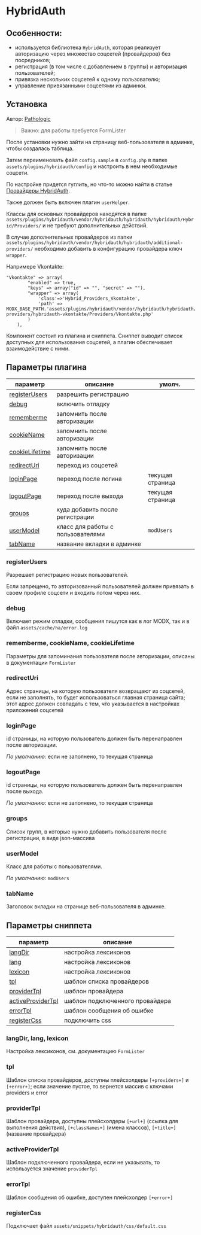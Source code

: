 # HybridAuth

## Особенности:

- используется библиотека `HybridAuth`, которая реализует авторизацию через множество соцсетей (провайдеров) без посредников;
- регистрация (в том числе с добавлением в группы) и авторизация пользователей;
- привязка нескольких соцсетей к одному пользователю;
- управление привязанными соцсетями из админки.

## Установка

Автор: [Pathologic](https://github.com/Pathologic/EvoHybridAuth)

> Важно: для работы требуется FormLister

После установки нужно зайти на страницу веб-пользователя в админке, чтобы создалась таблица.

Затем переименовать файл `config.sample` в `config.php` в папке `assets/plugins/hybridauth/config` и настроить в нем необходимые соцсети.

По настройке придется гуглить, но что-то можно найти в статье [Провайдеры HybridAuth](https://docs.modx.pro/components/hybridauth/providers/).

Также должен быть включен плагин `userHelper`.

Классы для основных провайдеров находятся в папке `assets/plugins/hybridauth/vendor/hybridauth/hybridauth/hybridauth/Hybrid/Providers/` и не требуют дополнительных действий.

В случае дополнительных провайдеров из папки `assets/plugins/hybridauth/vendor/hybridauth/hybridauth/additional-providers/` необходимо добавить в конфигурацию провайдера ключ `wrapper`.

Напримере Vkontakte:

```
"Vkontakte" => array(
        "enabled" => true,
        "keys" => array("id" => "", "secret" => ""),
        "wrapper" => array(
            'class'=>'Hybrid_Providers_Vkontakte',
            'path' => MODX_BASE_PATH.'assets/plugins/hybridauth/vendor/hybridauth/hybridauth/additional-providers/hybridauth-vkontakte/Providers/Vkontakte.php'
        )
    ),
```

Компонент состоит из плагина и сниппета. Cниппет выводит список доступных для использования соцсетей, а плагин обеспечивает взаимодействие с ними.

## Параметры плагина

| параметр                                | описание                          | умолч.           |
| --------------------------------------- | --------------------------------- | ---------------- |
| [registerUsers](#param_registerusers)   | разрешить регистрацию             |
| [debug](#param_debug)                   | включить отладку                  |                  |
| [rememberme](#param_rememberme)         | запомнить после авторизации       |                  |
| [cookieName](#param_cookiename)         | запомнить после авторизации       |                  |
| [cookieLifetime](#param_cookielifetime) | запомнить после авторизации       |                  |
| [redirectUri](#param_redirecturi)       | переход из соцсетей               |                  |
| [loginPage](#param_loginpage)           | переход после логина              | текущая страница |
| [logoutPage](#param_logoutpage)         | переход после выхода              | текущая страница |
| [groups](#param_groups)                 | куда добавить после регистрации   |                  |
| [userModel](#param_usermodel)           | класс для работы с пользователями | `modUsers`       |
| [tabName](#param_tabname)               | название вкладки в админке        |                  |

### <a name="param_registerusers"></a> registerUsers

Разрешает регистрацию новых пользователей.

Если запрещено, то авторизованный пользователей должен привязать в своем профиле соцсети и входить потом через них.

### <a name="param_debug"></a> debug

Включает режим отладки, сообщения пишутся как в лог MODX, так и в файл `assets/cache/ha/error.log`

### <a name="param_rememberme"></a> rememberme, <a name="param_cookiename"></a> cookieName, <a name="param_cookielifetime"></a> cookieLifetime

Параметры для запоминания пользователя после авторизации, описаны в документации `FormLister`

### <a name="param_redirecturi"></a> redirectUri

Адрес страницы, на которую пользователя возвращают из соцсетей, если не заполнять, то будет использоваться главная страница сайта; этот адрес должен совпадать с тем, что указывается в настройках приложений соцсетей

### <a name="param_loginpage"></a> loginPage

id страницы, на которую пользователь должен быть перенаправлен после авторизации.

_По умолчанию:_ если не заполнено, то текущая страница

### <a name="param_logoutpage"></a> logoutPage

id страницы, на которую пользователь должен быть перенаправлен после выхода.

_По умолчанию:_ если не заполнено, то текущая страница

### <a name="param_groups"></a> groups

Список групп, в которые нужно добавить пользователя после регистрации, в виде json-массива

### <a name="param_usermodel"></a> userModel

Класс для работы с пользователями.

_По умолчанию:_ `modUsers`

### <a name="param_tabname"></a> tabName

Заголовок вкладки на странице веб-пользователя в админке.

## Параметры сниппета

| параметр                                      | описание                        |
| --------------------------------------------- | ------------------------------- |
| [langDir](#param_langdir)                     | настройка лексиконов            |
| [lang](#param_lang)                           | настройка лексиконов            |
| [lexicon](#param_lexicon)                     | настройка лексиконов            |
| [tpl](#param_tpl)                             | шаблон списка провайдеров       |
| [providerTpl](#param_providertpl)             | шаблон провайдера               |
| [activeProviderTpl](#param_activeprovidertpl) | шаблон подключенного провайдера |
| [errorTpl](#param_errortpl)                   | шаблон сообщения об ошибке      |
| [registerCss](#param_registercss)             | подключить css                  |

### <a name="param_langdir"></a> langDir, <a name="param_lang"></a> lang, <a name="param_lexicon"></a> lexicon

Настройка лексиконов, см. документацию `FormLister`

### <a name="param_tpl"></a> tpl

Шаблон списка провайдеров, доступны плейсхолдеры `[+providers+]` и `[+error+]`; если значение пустое, то вернется массив с ключами providers и error

### <a name="param_providertpl"></a> providerTpl

Шаблон провайдера, доступны плейсхолдеры `[+url+]` (ссылка для выполнения действия), `[+classNames+]` (имена классов), `[+title+]` (название провайдера)

### <a name="param_activeprovidertpl"></a> activeProviderTpl

Шаблон подключенного провайдера, если не указывать, то используется значение `providerTpl`

### <a name="param_errortpl"></a> errorTpl

Шаблон сообщения об ошибке, доступен плейсхолдер `[+error+]`

### <a name="param_registercss"></a> registerCss

Подключает файл `assets/snippets/hybridauth/css/default.css`
